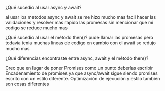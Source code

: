 ¿Qué sucedio al usar async y await?

al usar los metodos async y await se me hizo mucho mas facil hacer las validaciones y resolver mas rapido las promesas sin mencionar que mi codigo se reduce mucho mas 

¿Qué sucedio al usar el método then()?
pude llamar las promesas  pero todavia tenia muchas lineas de codigo en cambio con el await se redujo mucho mas 


¿Qué diferencias encontraste entre async, await y el método then()?

Creo que en lugar de poner Promises como un punto deberías escribir Encadenamiento de promises ya que async/await sigue siendo promises escrito con un estilo diferente. Optimización de ejecución y estilo también son cosas diferentes
